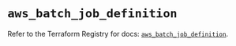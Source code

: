 # `aws_batch_job_definition`

Refer to the Terraform Registry for docs: [`aws_batch_job_definition`](https://registry.terraform.io/providers/hashicorp/aws/5.38.0/docs/resources/batch_job_definition).
